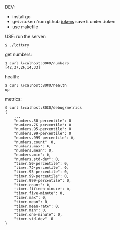 DEV:

- install go
- get a token from github [tokens](https://github.com/settings/tokens) save it under .token
- use makefile


USE:
run the server:

```
$ ./lottery
```

get numbers:
```
$ curl localhost:8080/numbers
[42,37,26,14,33]
```

health:
```
$ curl localhost:8080/health
up
```

metrics:
```
$ curl localhost:8080/debug/metrics
{
	...
	"numbers.50-percentile": 0,
	"numbers.75-percentile": 0,
	"numbers.95-percentile": 0,
	"numbers.99-percentile": 0,
	"numbers.999-percentile": 0,
	"numbers.count": 0,
	"numbers.max": 0,
	"numbers.mean": 0,
	"numbers.min": 0,
	"numbers.std-dev": 0,
	"timer.50-percentile": 0,
	"timer.75-percentile": 0,
	"timer.95-percentile": 0,
	"timer.99-percentile": 0,
	"timer.999-percentile": 0,
	"timer.count": 0,
	"timer.fifteen-minute": 0,
	"timer.five-minute": 0,
	"timer.max": 0,
	"timer.mean": 0,
	"timer.mean-rate": 0,
	"timer.min": 0,
	"timer.one-minute": 0,
	"timer.std-dev": 0
}
```